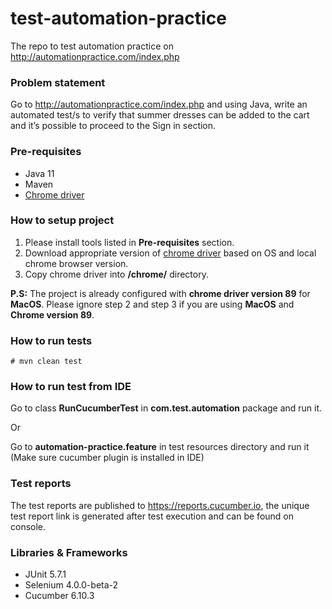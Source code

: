 # test-automation-practice

The repo to test automation practice on http://automationpractice.com/index.php

### Problem statement

Go to http://automationpractice.com/index.php and using Java, write an automated test/s to verify
that summer dresses can be added to the cart and it’s possible to proceed to the Sign in section.

### Pre-requisites

- Java 11
- Maven
- [Chrome driver](https://chromedriver.chromium.org/downloads)

### How to setup project

1. Please install tools listed in **Pre-requisites** section.
2. Download appropriate version of [chrome driver](https://chromedriver.chromium.org/downloads)
   based on OS and local chrome browser version.
3. Copy chrome driver into **<project-dir>/chrome/** directory.

**P.S:** The project is already configured with **chrome driver version 89** for **MacOS**. Please
ignore step 2 and step 3 if you are using **MacOS** and **Chrome version 89**.

### How to run tests

`# mvn clean test`

### How to run test from IDE

Go to class **RunCucumberTest** in **com.test.automation** package and run it.

Or

Go to **automation-practice.feature** in test resources directory and run it (Make sure cucumber
plugin is installed in IDE)

### Test reports

The test reports are published to https://reports.cucumber.io, the unique test report link is
generated after test execution and can be found on console.

### Libraries & Frameworks

- JUnit 5.7.1
- Selenium 4.0.0-beta-2
- Cucumber 6.10.3
